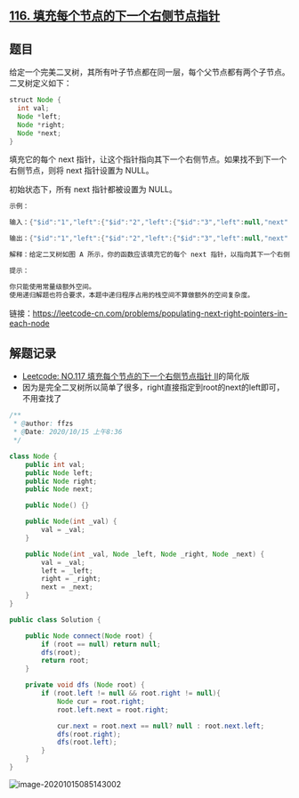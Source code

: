 ## [116. 填充每个节点的下一个右侧节点指针](https://leetcode-cn.com/problems/populating-next-right-pointers-in-each-node/)

## 题目

给定一个完美二叉树，其所有叶子节点都在同一层，每个父节点都有两个子节点。二叉树定义如下：

```java
struct Node {
  int val;
  Node *left;
  Node *right;
  Node *next;
}
```


填充它的每个 next 指针，让这个指针指向其下一个右侧节点。如果找不到下一个右侧节点，则将 next 指针设置为 NULL。

初始状态下，所有 next 指针都被设置为 NULL。

 

```java
示例：

输入：{"$id":"1","left":{"$id":"2","left":{"$id":"3","left":null,"next":null,"right":null,"val":4},"next":null,"right":{"$id":"4","left":null,"next":null,"right":null,"val":5},"val":2},"next":null,"right":{"$id":"5","left":{"$id":"6","left":null,"next":null,"right":null,"val":6},"next":null,"right":{"$id":"7","left":null,"next":null,"right":null,"val":7},"val":3},"val":1}

输出：{"$id":"1","left":{"$id":"2","left":{"$id":"3","left":null,"next":{"$id":"4","left":null,"next":{"$id":"5","left":null,"next":{"$id":"6","left":null,"next":null,"right":null,"val":7},"right":null,"val":6},"right":null,"val":5},"right":null,"val":4},"next":{"$id":"7","left":{"$ref":"5"},"next":null,"right":{"$ref":"6"},"val":3},"right":{"$ref":"4"},"val":2},"next":null,"right":{"$ref":"7"},"val":1}

解释：给定二叉树如图 A 所示，你的函数应该填充它的每个 next 指针，以指向其下一个右侧节点，如图 B 所示。
```



```java
提示：

你只能使用常量级额外空间。
使用递归解题也符合要求，本题中递归程序占用的栈空间不算做额外的空间复杂度。
```


链接：https://leetcode-cn.com/problems/populating-next-right-pointers-in-each-node

## 解题记录

+ [Leetcode: NO.117 填充每个节点的下一个右侧节点指针 II](https://blog.csdn.net/tonydz0523/article/details/108842890)的简化版
+ 因为是完全二叉树所以简单了很多，right直接指定到root的next的left即可，不用查找了

```java
/**
 * @author: ffzs
 * @Date: 2020/10/15 上午8:36
 */

class Node {
    public int val;
    public Node left;
    public Node right;
    public Node next;

    public Node() {}

    public Node(int _val) {
        val = _val;
    }

    public Node(int _val, Node _left, Node _right, Node _next) {
        val = _val;
        left = _left;
        right = _right;
        next = _next;
    }
}

public class Solution {

    public Node connect(Node root) {
        if (root == null) return null;
        dfs(root);
        return root;
    }

    private void dfs (Node root) {
        if (root.left != null && root.right != null){
            Node cur = root.right;
            root.left.next = root.right;

            cur.next = root.next == null? null : root.next.left;
            dfs(root.right);
            dfs(root.left);
        }
    }
}
```

![image-20201015085143002](https://gitee.com/ffzs/picture_go/raw/master/img/image-20201015085143002.png)